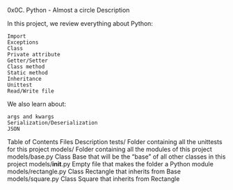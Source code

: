 0x0C. Python - Almost a circle
Description

In this project, we review everything about Python:

    Import
    Exceptions
    Class
    Private attribute
    Getter/Setter
    Class method
    Static method
    Inheritance
    Unittest
    Read/Write file

We also learn about:

    args and kwargs
    Serialization/Deserialization
    JSON

Table of Contents
Files 	Description
tests/ 	Folder containing all the unittests for this project
models/ 	Folder containing all the modules of this project
models/base.py 	Class Base that will be the “base” of all other classes in this project
models/__init__.py 	Empty file that makes the folder a Python module
models/rectangle.py 	Class Rectangle that inherits from Base
models/square.py 	Class Square that inherits from Rectangle
